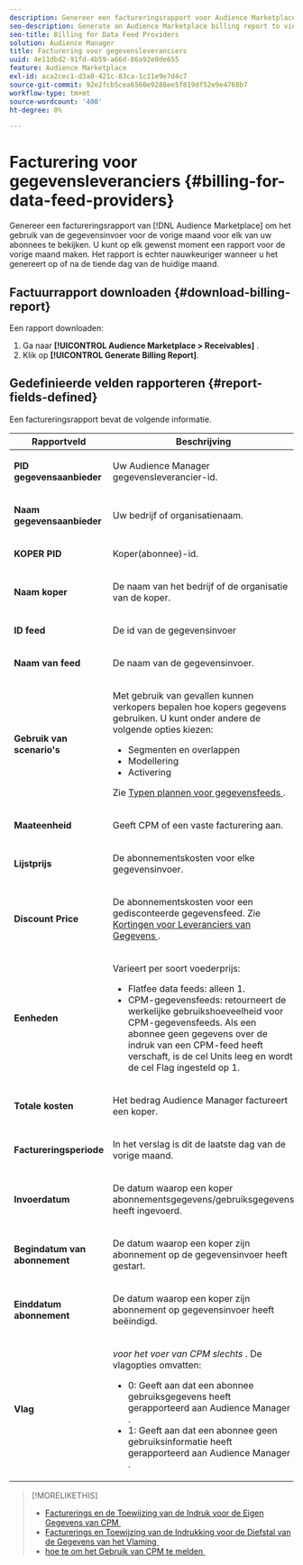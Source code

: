 ```yaml
---
description: Genereer een factureringsrapport voor Audience Marketplace om het gebruik van de gegevensfeed voor de vorige maand voor elk van uw abonnees te bekijken. U kunt op elk gewenst moment een rapport voor de vorige maand maken. Het rapport is echter nauwkeuriger wanneer u het genereert op of na de tiende dag van de huidige maand.
seo-description: Generate an Audience Marketplace billing report to view data feed usage for the previous month for each of your subscribers. You can create a report for the previous month at any time. However, the report is more accurate when you generate it on or after the 10th day of the current month.
seo-title: Billing for Data Feed Providers
solution: Audience Manager
title: Facturering voor gegevensleveranciers
uuid: 4e11dbd2-91fd-4b59-a66d-86a92e0de655
feature: Audience Marketplace
exl-id: aca2cec1-d3a0-421c-83ca-1c11e9e7d4c7
source-git-commit: 92e2fcb5cea6560e9288ee5f819df52e9e4768b7
workflow-type: tm+mt
source-wordcount: '400'
ht-degree: 0%

---
```


# Facturering voor gegevensleveranciers {#billing-for-data-feed-providers}

Genereer een factureringsrapport van [!DNL Audience Marketplace] om het gebruik van de gegevensinvoer voor de vorige maand voor elk van uw abonnees te bekijken. U kunt op elk gewenst moment een rapport voor de vorige maand maken. Het rapport is echter nauwkeuriger wanneer u het genereert op of na de tiende dag van de huidige maand.

## Factuurrapport downloaden {#download-billing-report}

Een rapport downloaden:

1. Ga naar **[!UICONTROL Audience Marketplace > Receivables]** .
1. Klik op **[!UICONTROL Generate Billing Report]**.

## Gedefinieerde velden rapporteren {#report-fields-defined}

Een factureringsrapport bevat de volgende informatie.

<table id="table_B433D5059F6446068683E425B1D87520"> 
 <thead> 
  <tr> 
   <th colname="col1" class="entry"> Rapportveld </th> 
   <th colname="col2" class="entry"> Beschrijving </th> 
  </tr> 
 </thead>
 <tbody> 
  <tr> 
   <td colname="col1"> <p><b><span class="uicontrol"> PID gegevensaanbieder </span></b> </p> </td> 
   <td colname="col2"> <p>Uw <span class="keyword"> Audience Manager </span> gegevensleverancier-id. </p> </td> 
  </tr> 
  <tr> 
   <td colname="col1"> <p><b><span class="uicontrol"> Naam gegevensaanbieder </span></b> </p> </td> 
   <td colname="col2"> <p>Uw bedrijf of organisatienaam. </p> </td> 
  </tr> 
  <tr> 
   <td colname="col1"> <p><b><span class="uicontrol"> KOPER PID </span></b> </p> </td> 
   <td colname="col2"> <p>Koper(abonnee)-id. </p> </td> 
  </tr> 
  <tr> 
   <td colname="col1"> <p><b><span class="uicontrol"> Naam koper </span></b> </p> </td> 
   <td colname="col2"> <p>De naam van het bedrijf of de organisatie van de koper. </p> </td> 
  </tr> 
  <tr> 
   <td colname="col1"> <p><b><span class="uicontrol"> ID feed </span></b> </p> </td> 
   <td colname="col2"> <p>De id van de gegevensinvoer </p> </td> 
  </tr> 
  <tr> 
   <td colname="col1"> <p><b><span class="uicontrol"> Naam van feed </span></b> </p> </td> 
   <td colname="col2"> <p>De naam van de gegevensinvoer. </p> </td> 
  </tr> 
  <tr> 
   <td colname="col1"> <p><b><span class="uicontrol"> Gebruik van scenario's </span></b> </p> </td> 
   <td colname="col2"> <p>Met gebruik van gevallen kunnen verkopers bepalen hoe kopers gegevens gebruiken. U kunt onder andere de volgende opties kiezen: </p> 
    <ul id="ul_8230A93B5DCE4C10B025D3C761F72CEF"> 
     <li id="li_3400C6475F6D43D7AF54D9A0ED9C09E0">Segmenten en overlappen </li> 
     <li id="li_65DFEF1EA6C341ACB5B72FF629F10AFC">Modellering </li> 
     <li id="li_B84935B93ADE4D299732CE7E099DF7B3">Activering </li> 
    </ul> <p>Zie <a href="../../../features/audience-marketplace/marketplace-data-providers/marketplace-create-manage-feeds.md#plan-types"> Typen plannen voor gegevensfeeds </a> . </p> </td> 
  </tr> 
  <tr> 
   <td colname="col1"> <p><b><span class="uicontrol"> Maateenheid </span></b> </p> </td> 
   <td colname="col2"> <p>Geeft CPM of een vaste facturering aan. </p> </td> 
  </tr> 
  <tr> 
   <td colname="col1"> <p><b><span class="uicontrol"> Lijstprijs </span></b> </p> </td> 
   <td colname="col2"> <p>De abonnementskosten voor elke gegevensinvoer. </p> </td> 
  </tr> 
  <tr> 
   <td colname="col1"> <p><b><span class="uicontrol"> Discount Price </span></b> </p> </td> 
   <td colname="col2"> <p>De abonnementskosten voor een gedisconteerde gegevensfeed. Zie <a href="../../../features/audience-marketplace/marketplace-data-providers/marketplace-create-manage-feeds.md#discounts"> Kortingen voor Leveranciers van Gegevens </a>. </p> </td> 
  </tr> 
  <tr> 
   <td colname="col1"> <p><b><span class="uicontrol"> Eenheden </span></b> </p> </td> 
   <td colname="col2"> <p>Varieert per soort voederprijs: </p> 
    <ul id="ul_01550B436EEE4FBC8C9945E08E3CE2C6"> 
     <li id="li_C589F6A751AB407E853AC6F726A47F14">Flatfee data feeds: alleen 1. </li> 
     <li id="li_F93F8AEB2D8C45BFA0305E7808AFF848">CPM-gegevensfeeds: retourneert de werkelijke gebruikshoeveelheid voor CPM-gegevensfeeds. Als een abonnee geen gegevens over de indruk van een CPM-feed heeft verschaft, is de cel Units leeg en wordt de cel Flag ingesteld op 1. </li> 
    </ul> </td> 
  </tr> 
  <tr> 
   <td colname="col1"> <p><b><span class="uicontrol"> Totale kosten </span></b> </p> </td> 
   <td colname="col2"> <p>Het bedrag <span class="keyword"> Audience Manager </span> factureert een koper. </p> </td> 
  </tr> 
  <tr> 
   <td colname="col1"> <p><b><span class="uicontrol"> Factureringsperiode </span></b> </p> </td> 
   <td colname="col2"> <p> In het verslag is dit de laatste dag van de vorige maand. </p> </td> 
  </tr> 
  <tr> 
   <td colname="col1"> <p><b><span class="uicontrol"> Invoerdatum </span></b> </p> </td> 
   <td colname="col2"> <p>De datum waarop een koper abonnementsgegevens/gebruiksgegevens heeft ingevoerd. </p> </td> 
  </tr> 
  <tr> 
   <td colname="col1"> <p><b><span class="uicontrol"> Begindatum van abonnement </span></b> </p> </td> 
   <td colname="col2"> <p>De datum waarop een koper zijn abonnement op de gegevensinvoer heeft gestart. </p> </td> 
  </tr> 
  <tr> 
   <td colname="col1"> <p><b><span class="uicontrol"> Einddatum abonnement </span></b> </p> </td> 
   <td colname="col2"> <p>De datum waarop een koper zijn abonnement op gegevensinvoer heeft beëindigd. </p> </td> 
  </tr> 
  <tr> 
   <td colname="col1"> <p><b><span class="uicontrol"> Vlag </span></b> </p> </td> 
   <td colname="col2"> <p> <i> voor het voer van CPM slechts </i>. De vlagopties omvatten: </p> 
    <ul id="ul_509BC73B754A43299F8D719AB0805ABD"> 
     <li id="li_AB35E33B68EC49A187495DF6B9D86563">0: Geeft aan dat een abonnee gebruiksgegevens heeft gerapporteerd aan <span class="keyword"> Audience Manager </span> . </li> 
     <li id="li_2E4871B127A84EC586A9F3659F52D67E">1: Geeft aan dat een abonnee geen gebruiksinformatie heeft gerapporteerd aan <span class="keyword"> Audience Manager </span> . </li> 
    </ul> </td> 
  </tr> 
 </tbody> 
</table>

>[!MORELIKETHIS]
>
>* [&#x200B; Facturerings en de Toewijzing van de Indruk voor de Eigen Gegevens van CPM &#x200B;](../../../features/audience-marketplace/marketplace-data-buyers/marketplace-buyer-billing.md#cost-attribution)
>* [&#x200B; Facturerings en Toewijzing van de Indrukking voor de Diefstal van de Gegevens van het Vlaming &#x200B;](../../../features/audience-marketplace/marketplace-data-buyers/marketplace-buyer-billing.md)
>* [&#x200B; hoe te om het Gebruik van CPM te melden &#x200B;](../../../features/audience-marketplace/marketplace-data-buyers/marketplace-buyer-billing.md#report-cpm-usage)
